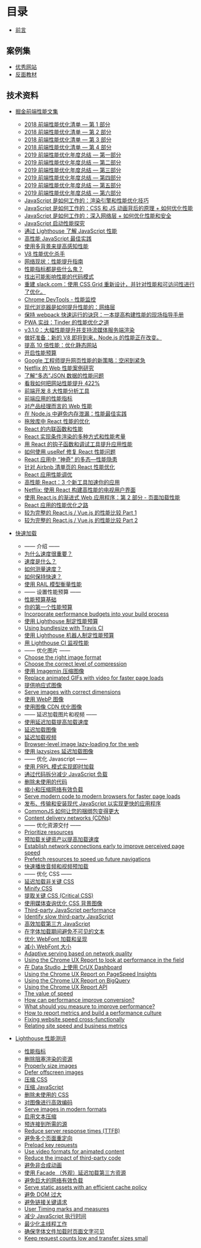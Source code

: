 # 目录

- [前言](README.md)

## 案例集

- [优秀网站](docs/good-sites.md)
- [反面教材](docs/bad-sites.md)

## 技术资料

- [掘金前端性能文集](docs/juejin-wpo.md)
  - [2018 前端性能优化清单 — 第 1 部分](docs/juejin-wpo/front-end-performance-checklist-2018-1.md)
  - [2018 前端性能优化清单 — 第 2 部分](docs/juejin-wpo/front-end-performance-checklist-2018-2.md)
  - [2018 前端性能优化清单 — 第 3 部分](docs/juejin-wpo/front-end-performance-checklist-2018-3.md)
  - [2018 前端性能优化清单 — 第 4 部分](docs/juejin-wpo/front-end-performance-checklist-2018-4.md)
  - [2019 前端性能优化年度总结 — 第一部分](docs/juejin-wpo/front-end-performance-checklist-2019-pdf-pages-1.md)
  - [2019 前端性能优化年度总结 — 第二部分](docs/juejin-wpo/front-end-performance-checklist-2019-pdf-pages-2.md)
  - [2019 前端性能优化年度总结 — 第三部分](docs/juejin-wpo/front-end-performance-checklist-2019-pdf-pages-3.md)
  - [2019 前端性能优化年度总结 — 第四部分](docs/juejin-wpo/front-end-performance-checklist-2019-pdf-pages-4.md)
  - [2019 前端性能优化年度总结 — 第五部分](docs/juejin-wpo/front-end-performance-checklist-2019-pdf-pages-5.md)
  - [2019 前端性能优化年度总结 — 第六部分](docs/juejin-wpo/front-end-performance-checklist-2019-pdf-pages-6.md)
  - [JavaScript 是如何工作的：渲染引擎和性能优化技巧](docs/juejin-wpo/how-javascript-works-the-rendering-engine-and-tips-to-optimize-its-performance.md)
  - [JavaScript 是如何工作的：CSS 和 JS 动画背后的原理 + 如何优化性能](docs/juejin-wpo/how-javascript-works-under-the-hood-of-css-and-js-animations-how-to-optimize-their-performance.md)
  - [JavaScript 是如何工作的：深入网络层 + 如何优化性能和安全](docs/juejin-wpo/how-javascript-works-inside-the-networking-layer-how-to-optimize-its-performance-and-security.md)
  - [JavaScript 启动性能探究](docs/juejin-wpo/javascript-start-up-performance.md)
  - [通过 Lighthouse 了解 JavaScript 性能](docs/juejin-wpo/shine-a-light-on-javascript-performance-with-lighthouse-1opf.md)
  - [高性能 JavaScript 最佳实践](docs/juejin-wpo/performant-javascript-best-practices.md)
  - [使用多背景来提高感知性能](docs/juejin-wpo/improving-perceived-performance-with-multiple-background-images.md)
  - [V8 性能优化杀手](docs/juejin-wpo/Optimization-killers.md)
  - [网络现状：性能提升指南](docs/juejin-wpo/talk-the-state-of-the-web.md)
  - [性能指标都是些什么鬼？](docs/juejin-wpo/performance-metrics-whats-this-all-about.md)
  - [找出可能影响性能的代码模式](docs/juejin-wpo/tracing-patterns-hinder-performance.md)
  - [重建 slack.com：使用 CSS Grid 重新设计，并针对性能和可访问性进行了优化。](docs/juejin-wpo/rebuilding-slack-com.md)
  - [Chrome DevTools - 性能监控](docs/juejin-wpo/chrome-devtools-performance-monitor.md)
  - [现代浏览器是如何提升性能的：网络层](docs/juejin-wpo/how-modern-web-browsers-accelerate-performance-the-networking-layer.md)
  - [保持 webpack 快速运行的诀窍：一本提高构建性能的现场指导手册](docs/juejin-wpo/keep-webpack-fast-a-field-guide-for-better-build-performance.md)
  - [PWA 实战：Tinder 的性能优化之道](docs/juejin-wpo/a-tinder-progressive-web-app-performance-case-study.md)
  - [v3.1.0：大幅性能提升并支持流媒体服务端渲染](docs/juejin-wpo/v3-1-0-such-perf-wow-many-streams.md)
  - [做好准备：新的 V8 即将到来，Node.js 的性能正在改变。](docs/juejin-wpo/get-ready-a-new-v8-is-coming-node-js-performance-is-changing.md)
  - [提高 10 倍性能：优化静态网站](docs/juejin-wpo/optimizing-a-static-site.md)
  - [开启性能预算](docs/juejin-wpo/start-performance-budgeting.md)
  - [Google 工程师提升网页性能的新策略：空闲到紧急](docs/juejin-wpo/idle-until-urgent.md)
  - [Netflix 的 Web 性能案例研究](docs/juejin-wpo/a-netflix-web-performance-case-study.md)
  - [了解“多态”JSON 数据的性能问题](docs/juejin-wpo/understanding-a-performance-issue-with-polymorphic-json-data.md)
  - [看我如何把网站性能提升 422%](docs/juejin-wpo/how-i-increased-our-web-performance-by-422.md)
  - [前端开发 8 大性能分析工具](docs/juejin-wpo/performance-analysis-tools-for-front-end-development.md)
  - [前端应用的性能指标](docs/juejin-wpo/performance-metrics-for-front-end-applications.md)
  - [对产品经理而言的 Web 性能](docs/juejin-wpo/Web-Performance-for-Product-Managers.md)
  - [在 Node.js 中避免内存泄漏：性能最佳实践](docs/juejin-wpo/avoiding-memory-leaks-in-nodejs-best-practices-for-performance.md)
  - [拖放库中 React 性能的优化](docs/juejin-wpo/dragging-react-performance-forward.md)
  - [React 的内联函数和性能](docs/juejin-wpo/react-inline-functions-and-performance.md)
  - [React 实现条件渲染的多种方式和性能考量](docs/juejin-wpo/conditional-rendering-in-react.md)
  - [用 React 的钩子函数和调试工具提升应用性能](docs/juejin-wpo/increase-your-apps-performance-with-react-hooks-and-the-react-dev-tools.md)
  - [如何使用 useRef 修复 React 性能问题](docs/juejin-wpo/how-to-useref-to-fix-react-performance-issues.md)
  - [React 应用中 “神奇” 的多态—性能隐患](docs/juejin-wpo/surprising-polymorphism-in-react-applications.md)
  - [针对 Airbnb 清单页的 React 性能优化](docs/juejin-wpo/recent-web-performance-fixes-on-airbnb-listing-pages.md)
  - [React 应用性能调优](docs/juejin-wpo/performance-tuning-a-react-application.md)
  - [高性能 React：3 个新工具加速你的应用](docs/juejin-wpo/make-react-fast-again-tools-and-techniques-for-speeding-up-your-react-app.md)
  - [Netflix: 使用 React 构建高性能的电视用户界面](docs/juejin-wpo/crafting-high-performance-tv-user.md)
  - [使用 React.js 的渐进式 Web 应用程序：第 2 部分 - 页面加载性能](docs/juejin-wpo/progressive-web-apps-with-react-js-part-2-page-load-performance.md)
  - [React 应用的性能优化之路](docs/juejin-wpo/performance-optimisations-for-react-applications.md)
  - [较为完整的 React.js / Vue.js 的性能比较 Part 1](docs/juejin-wpo/from-a-react-point-of-vue-comparing-reactjs-to-vuejs-for-dynamic-tabular-data.md)
  - [较为完整的 React.js / Vue.js 的性能比较 Part 2](docs/juejin-wpo/a-fairer-vue-of-react-comparing-react-to-vue-for-dynamic-tabular-data-part-2.md)
- [快速加载](docs/fast-load-time.md)
  - —— 介绍 ——
  - [为什么速度很重要？](docs/fast-load-time/why-speed-matters.md)
  - [速度是什么？](docs/fast-load-time/what-is-speed.md)
  - [如何测量速度？](docs/fast-load-time/how-to-measure-speed.md)
  - [如何保持快速？](docs/fast-load-time/how-to-stay-fast.md)
  - [使用 RAIL 模型衡量性能](docs/fast-load-time/rail.md)
  - —— 设置性能预算 ——
  - [性能预算基础](docs/fast-load-time/performance-budgets-101.md)
  - [你的第一个性能预算](docs/fast-load-time/your-first-performance-budget.md)
  - [Incorporate performance budgets into your build process](docs/fast-load-time/incorporate-performance-budgets-into-your-build-tools.md)
  - [使用 Lighthouse 制定性能预算](docs/fast-load-time/use-lighthouse-for-performance-budgets.md)
  - [Using bundlesize with Travis CI](docs/fast-load-time/using-bundlesize-with-travis-ci.md)
  - [使用 Lighthouse 机器人制定性能预算](docs/fast-load-time/using-lighthouse-bot-to-set-a-performance-budget.md)
  - [用 Lighthouse CI 监视性能](docs/fast-load-time/lighthouse-ci.md)
  - —— 优化图片 ——
  - [Choose the right image format]()
  - [Choose the correct level of compression]()
  - [使用 Imagemin 压缩图像](docs/fast-load-time/use-imagemin-to-compress-images.md)
  - [Replace animated GIFs with video for faster page loads]()
  - [提供响应式图像](docs/fast-load-time/serve-responsive-images.md)
  - [Serve images with correct dimensions]()
  - [使用 WebP 图像](docs/fast-load-time/serve-images-webp.md)
  - [使用图像 CDN 优化图像](docs/fast-load-time/image-cdns.md)
  - —— 延迟加载图片和视频 ——
  - [使用延迟加载提高加载速度](docs/fast-load-time/lazy-loading.md)
  - [延迟加载图像](docs/fast-load-time/lazy-loading-images.md)
  - [延迟加载视频]()
  - [Browser-level image lazy-loading for the web]()
  - [使用 lazysizes 延迟加载图像]()
  - —— 优化 Javascript ——
  - [使用 PRPL 模式实现即时加载]()
  - [通过代码拆分减少 JavaScript 负载]()
  - [删除未使用的代码]()
  - [缩小和压缩网络有效负载]()
  - [Serve modern code to modern browsers for faster page loads]()
  - [发布、传输和安装现代 JavaScript 以实现更快的应用程序]()
  - [CommonJS 如何让您的捆绑包变得更大]()
  - [Content delivery networks (CDNs)]()
  - —— 优化资源交付 ——
  - [Prioritize resources]()
  - [预加载关键资产以提高加载速度]()
  - [Establish network connections early to improve perceived page speed]()
  - [Prefetch resources to speed up future navigations]()
  - [快速播放音频和视频预加载]()
  - —— 优化 CSS ——
  - [延迟加载非关键 CSS]()
  - [Minify CSS]()
  - [提取关键 CSS (Critical CSS)]()
  - [使用媒体查询优化 CSS 背景图像]()
  - [Third-party JavaScript performance]()
  - [Identify slow third-party JavaScript]()
  - [高效加载第三方 JavaScript]()
  - [在字体加载期间避免不可见的文本]()
  - [优化 WebFont 加载和呈现]()
  - [减小 WebFont 大小]()
  - [Adaptive serving based on network quality]()
  - [Using the Chrome UX Report to look at performance in the field]()
  - [在 Data Studio 上使用 CrUX Dashboard]()
  - [Using the Chrome UX Report on PageSpeed Insights]()
  - [Using the Chrome UX Report on BigQuery]()
  - [Using the Chrome UX Report API]()
  - [The value of speed]()
  - [How can performance improve conversion?]()
  - [What should you measure to improve performance?]()
  - [How to report metrics and build a performance culture]()
  - [Fixing website speed cross-functionally]()
  - [Relating site speed and business metrics]()
- [Lighthouse 性能测评](docs/lighthouse-performance.md)
  - [性能指标](docs/lighthouse-performance/metrics.md)
  - [删除阻塞渲染的资源](docs/lighthouse-performance/render-blocking-resources.md)
  - [Properly size images](docs/lighthouse-performance/uses-responsive-images.md)
  - [Defer offscreen images](docs/lighthouse-performance/offscreen-images.md)
  - [压缩 CSS](docs/lighthouse-performance/unminified-css.md)
  - [压缩 JavaScript](docs/lighthouse-performance/unminified-javascript.md)
  - [删除未使用的 CSS](docs/lighthouse-performance/unused-css-rules.md)
  - [对图像进行高效编码](docs/lighthouse-performance/uses-optimized-images.md)
  - [Serve images in modern formats](docs/lighthouse-performance/uses-webp-images.md)
  - [启用文本压缩](docs/lighthouse-performance/uses-text-compression.md)
  - [预连接到所需的源](docs/lighthouse-performance/uses-rel-preconnect.md)
  - [Reduce server response times (TTFB)](docs/lighthouse-performance/time-to-first-byte.md)
  - [避免多个页面重定向](docs/lighthouse-performance/redirects.md)
  - [Preload key requests](docs/lighthouse-performance/uses-rel-preload.md)
  - [Use video formats for animated content](docs/lighthouse-performance/efficient-animated-content.md)
  - [Reduce the impact of third-party code](docs/lighthouse-performance/third-party-summary.md)
  - [避免非合成动画](docs/lighthouse-performance/non-composited-animations.md)
  - [使用 Facade （外观）延迟加载第三方资源](docs/lighthouse-performance/third-party-facades.md)
  - [避免巨大的网络有效负载](docs/lighthouse-performance/total-byte-weight.md)
  - [Serve static assets with an efficient cache policy](docs/lighthouse-performance/uses-long-cache-ttl.md)
  - [避免 DOM 过大](docs/lighthouse-performance/dom-size.md)
  - [避免链接关键请求](docs/lighthouse-performance/critical-request-chains.md)
  - [User Timing marks and measures](docs/lighthouse-performance/user-timings.md)
  - [减少 JavaScript 执行时间](docs/lighthouse-performance/bootup-time.md)
  - [最少化主线程工作](docs/lighthouse-performance/mainthread-work-breakdown.md)
  - [确保字体文件加载时页面文字可见](docs/lighthouse-performance/font-display.md)
  - [Keep request counts low and transfer sizes small](docs/lighthouse-performance/resource-summary.md)

  <!-- 有待完善和补充
- [Lighthouse 可访问性测评](docs/lighthouse-accessibility.md)
- [Lighthouse 安全性测评](docs/lighthouse-best-pratices.md)
- [Lighthouse SEO 测评](docs/lighthouse-seo.md)
-->
